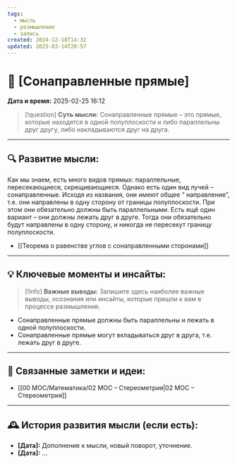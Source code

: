 ```yaml
---
tags:
  - мысль
  - размышление
  - запись
created: 2024-12-18T14:32
updated: 2025-03-14T20:57
---
```


# 💭  [Сонаправленные прямые]

**Дата и время:** 2025-02-25 16:12

> [!question] **Суть мысли:**
> Сонаправленные прямые – это прямые, которые находятся в одной полуплоскости и либо параллельны друг другу, либо накладываются друг на друга.

---

## 🔍 Развитие мысли:

Как мы знаем, есть много видов прямых: параллельные, пересекающиеся, скрещивающиеся. Однако есть один вид лучей – сонаправленные. Исходя из названия, они имеют общее “ направление”, т.е. они направлены в одну сторону от границы полуплоскости. При этом они обязательно должны быть параллельными. Есть ещё один вариант – они должны лежать друг в друге. Тогда они обязательно будут направлены в одну сторону, и никогда не пересекут границу полуплоскости. 

- [[Теорема о равенстве углов с сонаправленными сторонами]]

---

## 💡 Ключевые моменты и инсайты:

> [!info] **Важные выводы:**
> Запишите здесь наиболее важные выводы, осознания или инсайты, которые пришли к вам в процессе размышления.

- Сонаправленные прямые должны быть параллельны и лежать в одной полуплоскости.
- Сонаправленные прямые могут вкладываться друг в друга, т.е. лежать друг в друге.

---

## 🔄 Связанные заметки и идеи:

- [[00 MOC/Математика/02 МОС – Стереометрия|02 МОС – Стереометрия]]

---

## 🕰️ История развития мысли (если есть):

* **[Дата]:**  Дополнение к мысли, новый поворот, уточнение.
* **[Дата]:**  ...